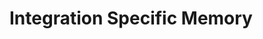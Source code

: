# Integration Specific Memory
<!-- Entries below should be added reverse chronologically (newest first) -->